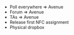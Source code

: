 * Poll everywhere ⇒ Avenue
* Forum ⇒ Avenue
* TAs ⇒ Avenue
* Release first NFC assignment
* Physical dropbox
